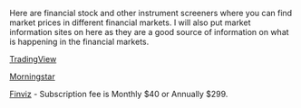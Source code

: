 Here are financial stock and other instrument screeners where you can find market prices in different financial markets. I will also put market information sites on here as they are a good source of information on what is happening in the financial markets. 

[TradingView](https://www.tradingview.com)

[Morningstar](https://www.morningstar.com/)

[Finviz](https://finviz.com/) - Subscription fee is Monthly $40 or Annually $299.
